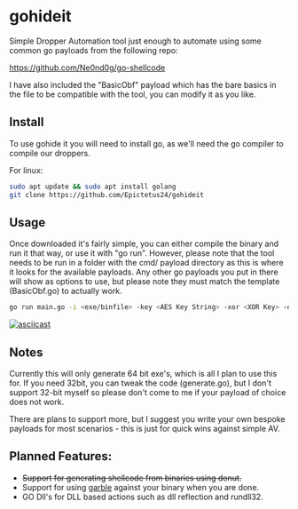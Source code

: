 # gohideit

Simple Dropper Automation tool just enough to automate using some common go payloads from the following repo:

https://github.com/Ne0nd0g/go-shellcode

I have also included the "BasicObf" payload which has the bare basics in the file to be compatible with the tool, you can modify it as you like.

## Install
To use gohide it you will need to install go, as we'll need the go compiler to compile our droppers.

For linux:

```sh
sudo apt update && sudo apt install golang
git clone https://github.com/Epictetus24/gohideit
```

## Usage
Once downloaded it's fairly simple, you can either compile the binary and run it that way, or use it with "go run". However, please note that the tool needs to be run in a folder with the cmd/ payload directory as this is where it looks for the available payloads. Any other go payloads you put in there will show as options to use, but please note they must match the template (BasicObf.go) to actually work.

```sh
go run main.go -i <exe/binfile> -key <AES Key String> -xor <XOR Key> -o <output executable>
```
[![asciicast](https://asciinema.org/a/nyFglEvadib7FNVGwTzK62cb4.png)](https://asciinema.org/a/nyFglEvadib7FNVGwTzK62cb4)

## Notes
Currently this will only generate 64 bit exe's, which is all I plan to use this for. If you need 32bit, you can tweak the code (generate.go), but I don't support 32-bit myself so please don't come to me if your payload of choice does not work.

There are plans to support more, but I suggest you write your own bespoke payloads for most scenarios - this is just for quick wins against simple AV.

## Planned Features:

* ~~Support for generating shellcode from binaries using donut.~~
* Support for using [garble](https://github.com/burrowers/garble) against your binary when you are done.
* GO Dll's for DLL based actions such as dll reflection and rundll32.

